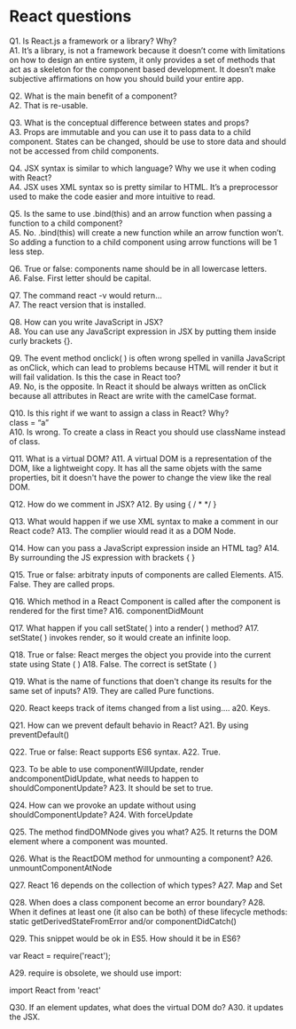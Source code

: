 # React questions

Q1. Is React.js a framework or a library? Why?<br>
A1. It’s a library, is not a framework because it doesn’t come with limitations on how to design an entire system, it only provides a set of methods that act as a skeleton for the component based development. It doesn’t make subjective affirmations on how you should build your entire app. 

Q2. What is the main benefit of a component?<br>
A2. That is re-usable.

Q3. What is the conceptual difference between states and props?<br>
A3. Props are immutable and you can use it to pass data to a child component. States can be changed, should be use to store data and should not be accessed from child components. 

Q4. JSX syntax is similar to which language? Why we use it when coding with React?<br>
A4. JSX uses XML syntax so is pretty similar to HTML. It’s a preprocessor used to make the code easier and more intuitive to read. 

Q5. Is the same to use .bind(this) and an arrow function when passing a function to a child component?<br>
A5. No. .bind(this) will create a new function while an arrow function won’t. So adding a function to a child component using arrow functions will be 1 less step.  

Q6. True or false: components name should be in all lowercase letters.<br>
A6. False. First letter should be capital.

Q7. The command react -v would return…<br>
A7. The react version that is installed.

Q8. How can you write JavaScript in JSX?<br>
A8. You can use any JavaScript expression in JSX by putting them inside curly brackets {}.

Q9. The event method onclick( ) is often wrong spelled in vanilla JavaScript as onClick, which can lead to problems because HTML will render it but it will fail validation. Is this the case in React too?<br>
A9. No, is the opposite. In React it should be always written as onClick because all attributes in React are write with the camelCase format.

Q10. Is this right if we want to assign a class in React? Why? <br>
class = “a”<br>
A10. Is wrong. To create a class in React you should use className instead of class.

Q11. What is a virtual DOM?
A11. A virtual DOM is a representation of the DOM, like a lightweight copy. It has all the same objets with the same properties, bit it doesn't have the power to change the view like the real DOM.

Q12. How do we comment in JSX?
A12. By using { / * */  }

Q13. What would happen if we use XML syntax to make a comment in our React code?
A13. The complier wiould read it as a DOM Node.

Q14. How can you pass a JavaScript expression inside an HTML tag?
A14. By surrounding the JS expression with brackets { }

Q15. True or false: arbitraty inputs of components are called Elements.
A15. False. They are called props.

Q16. Which method in a React Component is called after the component is rendered for the first time?
A16. componentDidMount

Q17. What happen if you call setState( ) into a render( ) method?
A17.  setState( ) invokes render, so it would create an infinite loop.

Q18. True or false: React merges the object you provide into the current state using State ( )
A18. False. The correct is setState ( )

Q19. What is the name of functions that doen't change its results for the same set of inputs?
A19. They are called Pure functions.

Q20. React keeps track of items changed from a list using....
a20. Keys.

Q21. How can we prevent default behavio in React?
A21. By using preventDefault()

Q22. True or false: React supports ES6 syntax.
A22. True.

Q23. To be able to use componentWillUpdate, render andcomponentDidUpdate, what needs to happen to shouldComponentUpdate?
A23. It should be set to true.

Q24. How can we provoke an update without using shouldComponentUpdate?
A24. With forceUpdate

Q25. The method findDOMNode gives you what?
A25. It returns the DOM element where a component was mounted.

Q26. What is the ReactDOM method for unmounting a component?
A26. unmountComponentAtNode

Q27. React 16 depends on the collection of which types?
A27. Map and Set

Q28. When does a class component become an error boundary?
A28. When it defines at least one (it also can be both) of these lifecycle methods: static getDerivedStateFromError and/or componentDidCatch()

Q29. This snippet would be ok in ES5. How should it be in ES6?

var React = require('react');

A29. require is obsolete, we should use import:

import React from 'react'

Q30. If an element updates, what does the virtual DOM do?
A30. it updates the JSX.
